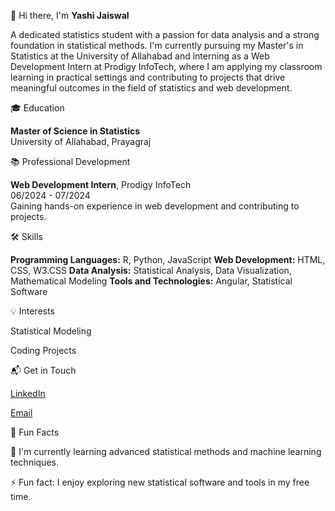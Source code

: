 👋 Hi there, I'm **Yashi Jaiswal** 

A dedicated statistics student with a passion for data analysis and a strong foundation in statistical methods. I'm currently pursuing my Master's in Statistics at the University of Allahabad and interning as a Web Development Intern at Prodigy InfoTech, where I am applying my classroom learning in practical settings and contributing to projects that drive meaningful outcomes in the field of statistics and web development.

🎓 Education 

**Master of Science in Statistics**  
  University of Allahabad, Prayagraj  

📚 Professional Development 

**Web Development Intern**, Prodigy InfoTech  
  06/2024 - 07/2024  
  Gaining hands-on experience in web development and contributing to projects.

  🛠 Skills 
  
 **Programming Languages:** R, Python, JavaScript
 **Web Development:** HTML, CSS, W3.CSS
 **Data Analysis:** Statistical Analysis, Data Visualization, Mathematical Modeling
 **Tools and Technologies:** Angular, Statistical Software

 💡 Interests 
 
 Statistical Modeling
 
 Coding Projects

📬 Get in Touch 

[LinkedIn](https://www.linkedin.com/in/yashi-jaiswal-861842265)

[Email](mailto:yashidbs8252@gmail.com)

 🌟 Fun Facts
 
🌱 I'm currently learning advanced statistical methods and machine learning techniques.

 ⚡ Fun fact: I enjoy exploring new statistical software and tools in my free time.
<!---
Yashi-Jaiswal/Yashi-Jaiswal is a ✨ special ✨ repository because its `README.md` (this file) appears on your GitHub profile.
You can click the Preview link to take a look at your changes.
--->
